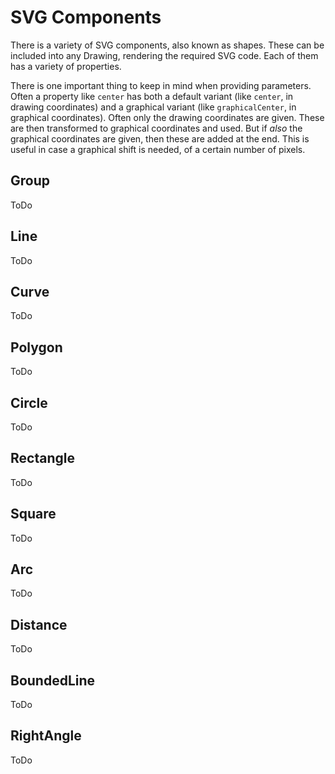 # SVG Components

There is a variety of SVG components, also known as shapes. These can be included into any Drawing, rendering the required SVG code. Each of them has a variety of properties.

There is one important thing to keep in mind when providing parameters. Often a property like `center` has both a default variant (like `center`, in drawing coordinates) and a graphical variant (like `graphicalCenter`, in graphical coordinates). Often only the drawing coordinates are given. These are then transformed to graphical coordinates and used. But if _also_ the graphical coordinates are given, then these are added at the end. This is useful in case a graphical shift is needed, of a certain number of pixels.

## Group

ToDo

## Line

ToDo

## Curve

ToDo

## Polygon

ToDo

## Circle

ToDo

## Rectangle

ToDo

## Square

ToDo

## Arc

ToDo

## Distance

ToDo

## BoundedLine

ToDo

## RightAngle

ToDo
